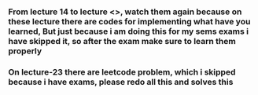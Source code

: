 ### From lecture 14 to lecture <>, watch them again because on these lecture there are codes for implementing what have you learned, But just because i am doing this for my sems exams i have skipped it, so after the exam make sure to learn them properly

### On lecture-23 there are leetcode problem, which i skipped because i have exams, please redo all this and solves this